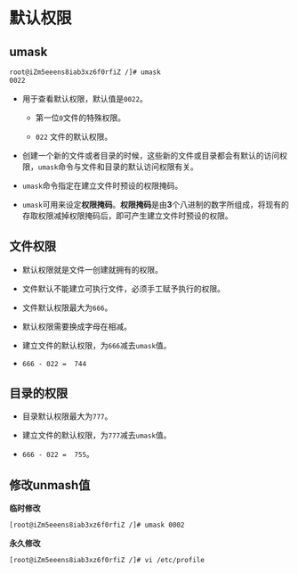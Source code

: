 


# 默认权限
## umask

```sh
root@iZm5eeens8iab3xz6f0rfiZ /]# umask
0022
```
- 用于查看默认权限，默认值是`0022`。

  - 第一位`0`文件的特殊权限。

  - `022` 文件的默认权限。

- 创建一个新的文件或者目录的时候，这些新的文件或目录都会有默认的访问权限，`umask`命令与文件和目录的默认访问权限有关。

- `umask`命令指定在建立文件时预设的权限掩码。

- `umask`可用来设定**权限掩码**。**权限掩码**是由**3**个八进制的数字所组成，将现有的存取权限减掉权限掩码后，即可产生建立文件时预设的权限。

## 文件权限

 - 默认权限就是文件一创建就拥有的权限。

 - 文件默认不能建立可执行文件，必须手工赋予执行的权限。

 - 文件默认权限最大为`666`。

 - 默认权限需要换成字母在相减。

 - 建立文件的默认权限，为`666`减去`umask`值。

 - `666 - 022 =  744`

##  目录的权限

 - 目录默认权限最大为`777`。

 - 建立文件的默认权限，为`777`减去`umask`值。

 - `666 - 022 =  755`。

## 修改unmash值

**临时修改**
```sh
[root@iZm5eeens8iab3xz6f0rfiZ /]# umask 0002
```
**永久修改**
```sh
[root@iZm5eeens8iab3xz6f0rfiZ /]# vi /etc/profile
```
